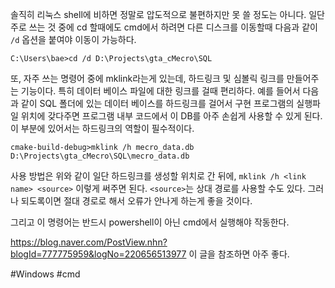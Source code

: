 솔직히 리눅스 shell에 비하면 정말로 압도적으로 불편하지만 못 쓸 정도는 아니다.
일단 주로 쓰는 것 중에 cd 할때에도 cmd에서 하려면 다른 디스크를 이동할때 다음과 같이 `/d` 옵션을 붙여야 이동이 가능하다.

`C:\Users\bae>cd /d D:\Projects\gta_cMecro\SQL`

또, 자주 쓰는 명령어 중에 mklink라는게 있는데, 하드링크 및 심볼릭 링크를 만들어주는 기능이다.
특히 데이터 베이스 파일에 대한 링크를 걸때 편리하다. 예를 들어서 다음과 같이 SQL 폴더에 있는 데이터 베이스를 하드링크를 걸어서 구현 프로그램의 실행파일 위치에 갖다주면 프로그램 내부 코드에서 이 DB를 아주 손쉽게 사용할 수 있게 된다. 이 부분에 있어서는 하드링크의 역할이 필수적이다.
```
cmake-build-debug>mklink /h mecro_data.db D:\Projects\gta_cMecro\SQL\mecro_data.db
```
사용 방법은 위와 같이 일단 하드링크를 생성할 위치로 간 뒤에, `mklink /h <link name> <source>` 이렇게 써주면 된다. `<source>`는 상대 경로를 사용할 수도 있다. 그러나 되도록이면 절대 경로로 해서 오류가 안나게 하는게 좋을 것이다. 

그리고 이 명령어는 반드시 powershell이 아닌 cmd에서 실행해야 작동한다.

https://blog.naver.com/PostView.nhn?blogId=777775959&logNo=220656513977
이 글을 참조하면 아주 좋다.

#Windows #cmd
